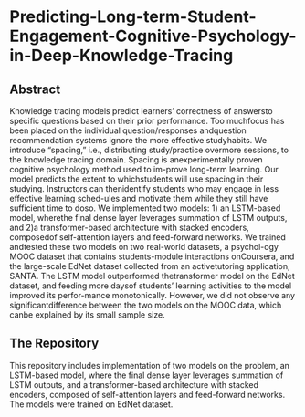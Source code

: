 <h1> Predicting-Long-term-Student-Engagement-Cognitive-Psychology-in-Deep-Knowledge-Tracing </h1>

<h2> Abstract </h2>
  
  Knowledge tracing models predict learners’ correctness of answersto specific questions based on their prior performance. Too muchfocus has been placed on the individual question/responses andquestion recommendation systems ignore the more effective studyhabits. We introduce “spacing,” i.e., distributing study/practice overmore sessions, to the knowledge tracing domain. Spacing is anexperimentally proven cognitive psychology method used to im-prove long-term learning. Our model predicts the extent to whichstudents will use spacing in their studying. Instructors can thenidentify students who may engage in less effective learning sched-ules and motivate them while they still have sufficient time to doso. We implemented two models: 1) an LSTM-based model, wherethe final dense layer leverages summation of LSTM outputs, and 2)a transformer-based architecture with stacked encoders, composedof self-attention layers and feed-forward networks. We trained andtested these two models on two real-world datasets, a psychol-ogy MOOC dataset that contains students-module interactions onCoursera, and the large-scale EdNet dataset collected from an activetutoring application, SANTA. The LSTM model outperformed thetransformer model on the EdNet dataset, and feeding more daysof students’ learning activities to the model improved its perfor-mance monotonically. However, we did not observe any significantdifference between the two models on the MOOC data, which canbe explained by its small sample size.
  
  
  
 <h2> The Repository </h2> 
  This repository includes implementation of two models on the problem, an LSTM-based model, where the final dense layer leverages summation of LSTM outputs, and a transformer-based architecture with stacked encoders, composed of self-attention layers and feed-forward networks. The models were trained on EdNet dataset.
